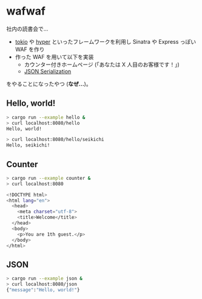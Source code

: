 # wafwaf

社内の読書会で...

- [tokio](https://github.com/tokio-rs/tokio) や [hyper](https://github.com/hyperium/hyper) といったフレームワークを利用し Sinatra や Express っぽい WAF を作り
- 作った WAF を用いて以下を実装
  - カウンター付きホームページ (「あなたは X 人目のお客様です！」)
  - [JSON Serialization](https://github.com/TechEmpower/FrameworkBenchmarks/wiki/Project-Information-Framework-Tests-Overview#json-serialization)

をやることになったやつ (**なぜ...**)。

## Hello, world!

```sh
> cargo run --example hello &
> curl localhost:8080/hello
Hello, world!

> curl localhost:8080/hello/seikichi
Hello, seikichi!
```

## Counter

```sh
> cargo run --example counter &
> curl localhost:8080

<!DOCTYPE html>
<html lang="en">
  <head>
    <meta charset="utf-8">
    <title>Welcome</title>
  </head>
  <body>
    <p>You are 1th guest.</p>
  </body>
</html>
```

## JSON

```sh
> cargo run --example json &
> curl localhost:8080/json
{"message":"Hello, world!"}
```
